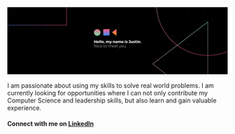 <img src="https://raw.githubusercontent.com/jngo13/jngo13/master/gh-header.png" alt="my banner">

I am passionate about using my skills to solve real world problems. I am currently looking for opportunities where I can not only contribute my Computer Science and leadership skills, but also learn and gain valuable experience.

#### Connect with me on <a href="https://www.linkedin.com/in/justin-ngo13/">LinkedIn</a>

<!--
**jngo13/jngo13** is a ✨ _special_ ✨ repository because its `README.md` (this file) appears on your GitHub profile.

Here are some ideas to get you started:

- 🔭 I’m currently working on ...
- 🌱 I’m currently learning ...
- 👯 I’m looking to collaborate on ...
- 🤔 I’m looking for help with ...
- 💬 Ask me about ...
- 📫 How to reach me: ...
- 😄 Pronouns: ...
- ⚡ Fun fact: ...
-->
